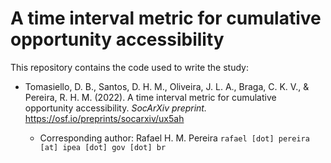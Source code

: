 
# A time interval metric for cumulative opportunity accessibility

This repository contains the code used to write the study:

- Tomasiello, D. B., Santos, D. H. M., Oliveira, J. L. A., Braga, C. K. V., & Pereira, R. H. M. (2022). A time interval metric for cumulative opportunity accessibility. *SocArXiv preprint.* https://osf.io/preprints/socarxiv/ux5ah


  - Corresponding author: Rafael H. M. Pereira `rafael [dot] pereira [at] ipea [dot] gov [dot] br`
